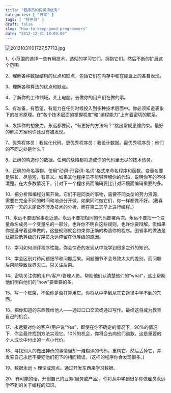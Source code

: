 ```yaml
---
title: "程序员如何保持优秀"
categories: [ "日常" ]
tags: [ "程序员" ]
draft: false
slug: "How-to-keep-good-programmers"
date: "2012-12-31 18:09:00"
---
```


![20121031101727_57713.jpg][1]

1、小范围的选择一些有用技术，透彻的学习它们，拥抱它们。然后不断的扩展这个范围。

2、理解各种数据结构的优点和缺点，包括它们在内存中和在硬盘上的各自表现。

3、理解各种算法的优点和缺点。

4、了解你的工作领域。关上电脑，去做你的用户们在做的事。

5、有准备，有愿望，有能力在任何时候投入到多种技术层面中。你必须知道表象下的技术原理。在“各个技术层面的掌握程度”和“编程能力”上有着密切的联系。

6、发挥你的想象力。永远都要问，“有更好的方法吗？”跳出常规思维约束。最好的解决方案也许还没有被发现。


<!--more-->


7、优秀程序员：我优化代码。更优秀程序员：我设计数据。最优秀程序员：他们的不同之处是什么？

8、正确的构造你的数据。任何的缺陷都将造成你的代码里无尽的技术债务。

9、正确的命名事物。使用“动词-形容词-名词”格式来命名程序和函数。变量名要足够长，尽量短，有意义。如果其他程序员不能够理解你的代码，说明你写的不够清楚。在大多数情况下，针对下一个程序员而编码要比针对环境而编码重要的多。

10、把分析和编程分离开做。它们不是同类的事物，需要不同类型的劳力资源，需要在完全不同的时间和地点分开做。如果同时做它们，你一样都做不好。(我喜欢在一天的末尾做不涉及技术的分析，而在第二天早上进行编程。)

11、永远不要图省事走近道。永远不要把相同的代码部署两次。永远不要把一个变量命名成另一个变量名的一部分。也许你不明白这些规则，也许你要辩解。但如果你是遵守着这样做的，这些规则就会约束你正确的构造你的程序。图省事的做法是让那些低等级的程序员永远停留在低等级的原因。

12、学习如何测评程序性能。你会惊奇的发现从中能学到很多之外的知识。

13、学会区别对待问题细节和问题后果。问题细节不会导致太大的差别，而问题后果能导致世界灭亡。只关注后果。

14、密切关注你的用户/客户/管理人员。帮助他们认清楚他们的“what”，这比帮助他们明白他们的“how”要重要的多。

15、写一个框架，不论你是否打算用它。你将从中学到从其它途径中学不到的东西。

16、把你知道的东西教给他人——通过口口交流或通过写作。最终这将成为教育自己的机会。

17、永远要对你的客户/用户说“Yes”，即使在你不确定的情况下。90%的情况下，你会最终找到方法实现它。10%的机会，你将会去向他们道歉。这是重要的个人成长中付出的一点小代价。

18、寻找别人的做出神奇的事情但却一滩糊涂的代码。重构它。然后丢掉它，并发誓自己永远不要犯他们犯下的相同错误。(这样的程序你会发现很多。)

19、数据永远 > 理论或观点。通过开发东西来学习数据。

20、有可能的话，开创自己的业务(服务或产品)。你将从中学到很多你做雇员永远学不到的关于编程的知识。


  [1]: https://imgs.gnux.cn/usr/uploads/2015/01/667609828.jpg